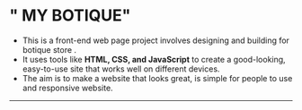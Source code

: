 
# " MY BOTIQUE"
- This is a front-end web page project involves designing and building for botique store . 
- It uses tools like **HTML, CSS, and JavaScript** to create a good-looking, easy-to-use site that works well on different devices. 
- The aim is to make a website that looks great, is simple for people to use and responsive website.
---

